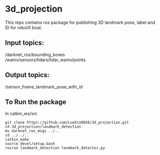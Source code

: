 # 3d_projection
This repo contains ros package for publishing 3D landmark pose, label and ID for robotX boat.

## Input topics:
/darknet_ros/bounding_boxes<br/> 
/wamv/sensors/lidars/lidar_wamv/points<br/> 

## Output topics:
/sensor_frame_landmark_pose_with_id

## To Run the package
In catkin_ws/src
```
git clone https://github.com/LuoXin0826/3d_projection.git
cd 3d_projection/landmark_detection
mv darknet_ros_msgs ../..
cd ../../..
catkin_make
source devel/setup.bash
rosrun landmark_detection landmark_detector.py
```
